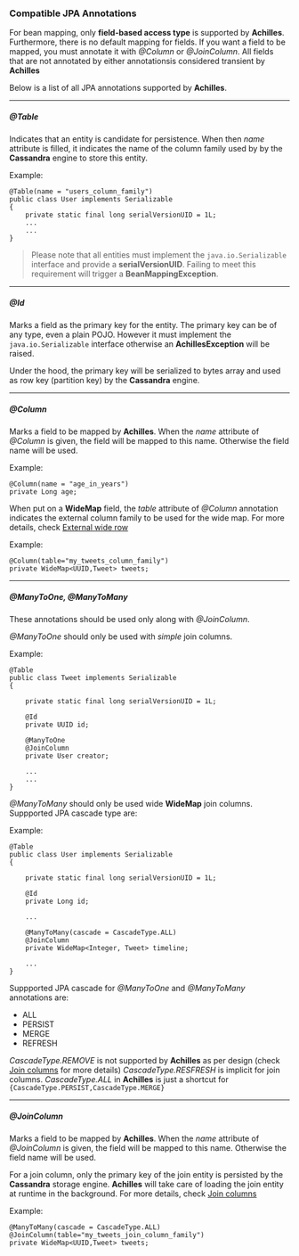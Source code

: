 ### Compatible JPA Annotations

 For bean mapping, only **field-based access type** is supported by **Achilles**. Furthermore, there is no default mapping 
 for fields. If you want a field to be mapped, you must annotate it with *@Column* or *@JoinColumn*. All fields that are not
 annotated by either annotationsis considered transient by **Achilles**
 
 Below is a list of all JPA annotations supported by **Achilles**. 

----  
##### @Table

 Indicates that an entity is candidate for persistence. When then *name* attribute is filled, it indicates the name
 of the column family used by by the **Cassandra** engine to store this entity.
 
 Example:
 
	@Table(name = "users_column_family")
	public class User implements Serializable
	{
		private static final long serialVersionUID = 1L;
		...
		...
	}

>	Please note that all entities must implement the `java.io.Serializable`	interface and provide a **serialVersionUID**.
	Failing to meet this requirement will trigger a **BeanMappingException**.


----	
##### @Id

 Marks a field as the primary key for the entity. The primary key can be of any type, even a plain POJO. However it must 
 implement the `java.io.Serializable` interface otherwise an **AchillesException** will be raised.

 Under the hood, the primary key will be serialized to bytes array and  used as row key (partition key) by the **Cassandra**
 engine.


----
##### @Column

 Marks a field to be mapped by **Achilles**. When the *name* attribute of *@Column* is given, the field
 will be mapped to this name. Otherwise the field name will be used.

 Example:

	@Column(name = "age_in_years")
	private Long age; 

 When put on a **WideMap** field, the *table* attribute of *@Column* annotation indicates the external column family to
 be used for the wide map. For more details, check [External wide row](/doanduyhai/achilles/tree/master/documentation/externalWideRow.markdown) 

 Example:

	@Column(table="my_tweets_column_family")
	private WideMap<UUID,Tweet> tweets;
	

----	
##### @ManyToOne, @ManyToMany

 These annotations should be used only along with *@JoinColumn*.
 
 *@ManyToOne* should only be used with *simple* join columns. 

 Example:
 
	@Table
	public class Tweet implements Serializable
	{

		private static final long serialVersionUID = 1L;

		@Id
		private UUID id;

		@ManyToOne
		@JoinColumn
		private User creator;
		
		...
		...
	}	

	
 *@ManyToMany* should only be used wide **WideMap** join columns. Suppported JPA cascade type are:

 Example: 
 
	@Table
	public class User implements Serializable
	{

		private static final long serialVersionUID = 1L;

		@Id
		private Long id;

		...

		@ManyToMany(cascade = CascadeType.ALL)
		@JoinColumn
		private WideMap<Integer, Tweet> timeline;

		...
	}	

 Suppported JPA cascade for *@ManyToOne* and *@ManyToMany* annotations are:
 
 * ALL
 * PERSIST
 * MERGE
 * REFRESH 

 *CascadeType.REMOVE* is not supported by **Achilles** as per design (check [Join columns](/doanduyhai/achilles/tree/master/documentation/joinColumns.markdown) for more details)
 *CascadeType.RESFRESH* is implicit for join columns.
 *CascadeType.ALL* in **Achilles** is just a shortcut for `{CascadeType.PERSIST,CascadeType.MERGE}`
 

----	
##### @JoinColumn	

 Marks a field to be mapped by **Achilles**. When the *name* attribute of *@JoinColumn* is given, the field
 will be mapped to this name. Otherwise the field name will be used.
 
 For a join column, only the primary key of the join entity is persisted by the **Cassandra** storage engine. 
 **Achilles** will take care of loading the join entity at runtime in the background. For more details, check
 [Join columns](/doanduyhai/achilles/tree/master/documentation/joinColumns.markdown)
 
 Example:

	@ManyToMany(cascade = CascadeType.ALL)
	@JoinColumn(table="my_tweets_join_column_family")
	private WideMap<UUID,Tweet> tweets;

	